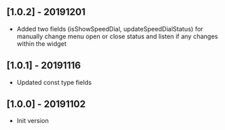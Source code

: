 ## [1.0.2] - 20191201
* Added two fields (isShowSpeedDial, updateSpeedDialStatus) for manually change menu open or close status and listen if any changes within the widget

## [1.0.1] - 20191116
* Updated const type fields 

## [1.0.0] - 20191102
* Init version

